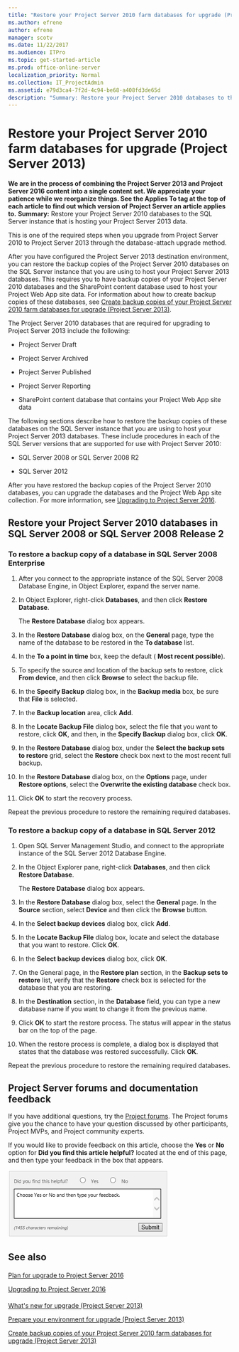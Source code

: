 ```yaml
---
title: "Restore your Project Server 2010 farm databases for upgrade (Project Server 2013)"
ms.author: efrene
author: efrene
manager: scotv
ms.date: 11/22/2017
ms.audience: ITPro
ms.topic: get-started-article
ms.prod: office-online-server
localization_priority: Normal
ms.collection: IT_ProjectAdmin
ms.assetid: e79d3ca4-7f2d-4c94-be68-a408fd3de65d
description: "Summary: Restore your Project Server 2010 databases to the SQL Server instance that is hosting your Project Server 2013 data."
---
```


# Restore your Project Server 2010 farm databases for upgrade (Project Server 2013)
 **We are in the process of combining the Project Server 2013 and Project Server 2016 content into a single content set. We appreciate your patience while we reorganize things. See the Applies To tag at the top of each article to find out which version of Project Server an article applies to.**
 **Summary:** Restore your Project Server 2010 databases to the SQL Server instance that is hosting your Project Server 2013 data.
  
This is one of the required steps when you upgrade from Project Server 2010 to Project Server 2013 through the database-attach upgrade method.
  
After you have configured the Project Server 2013 destination environment, you can restore the backup copies of the Project Server 2010 databases on the SQL Server instance that you are using to host your Project Server 2013 databases. This requires you to have backup copies of your Project Server 2010 databases and the SharePoint content database used to host your Project Web App site data. For information about how to create backup copies of these databases, see [Create backup copies of your Project Server 2010 farm databases for upgrade (Project Server 2013)](http://technet.microsoft.com/library/028f9509-0cfb-4f7e-b102-e19f36d8f014.aspx). 
  
The Project Server 2010 databases that are required for upgrading to Project Server 2013 include the following:
  
- Project Server Draft
    
- Project Server Archived
    
- Project Server Published
    
- Project Server Reporting
    
- SharePoint content database that contains your Project Web App site data
    
The following sections describe how to restore the backup copies of these databases on the SQL Server instance that you are using to host your Project Server 2013 databases. These include procedures in each of the SQL Server versions that are supported for use with Project Server 2010:
  
- SQL Server 2008 or SQL Server 2008 R2
    
- SQL Server 2012
    
After you have restored the backup copies of the Project Server 2010 databases, you can upgrade the databases and the Project Web App site collection. For more information, see [Upgrading to Project Server 2016](upgrading-to-project-server-2016.md).
  
## Restore your Project Server 2010 databases in SQL Server 2008 or SQL Server 2008 Release 2

### To restore a backup copy of a database in SQL Server 2008 Enterprise

1. After you connect to the appropriate instance of the SQL Server 2008 Database Engine, in Object Explorer, expand the server name.
    
2. In Object Explorer, right-click **Databases**, and then click **Restore Database**. 
    
    The **Restore Database** dialog box appears.
    
3. In the **Restore Database** dialog box, on the **General** page, type the name of the database to be restored in the **To database** list.
    
4. In the **To a point in time** box, keep the default ( **Most recent possible**).
    
5. To specify the source and location of the backup sets to restore, click **From device**, and then click **Browse** to select the backup file.
    
6. In the **Specify Backup** dialog box, in the **Backup media** box, be sure that **File** is selected.
    
7. In the **Backup location** area, click **Add**.
    
8. In the **Locate Backup File** dialog box, select the file that you want to restore, click **OK**, and then, in the **Specify Backup** dialog box, click **OK**.
    
9. In the **Restore Database** dialog box, under the **Select the backup sets to restore** grid, select the **Restore** check box next to the most recent full backup.
    
10. In the **Restore Database** dialog box, on the **Options** page, under **Restore options**, select the **Overwrite the existing database** check box.
    
11. Click **OK** to start the recovery process.
    
Repeat the previous procedure to restore the remaining required databases.
### To restore a backup copy of a database in SQL Server 2012

1. Open SQL Server Management Studio, and connect to the appropriate instance of the SQL Server 2012 Database Engine.
    
2. In the Object Explorer pane, right-click **Databases**, and then click **Restore Database**. 
    
    The **Restore Database** dialog box appears.
    
3. In the **Restore Database** dialog box, select the **General** page. In the **Source** section, select **Device** and then click the **Browse** button.
    
4. In the **Select backup devices** dialog box, click **Add**.
    
5. In the **Locate Backup File** dialog box, locate and select the database that you want to restore. Click **OK**.
    
6. In the **Select backup devices** dialog box, click **OK**.
    
7. On the General page, in the **Restore plan** section, in the **Backup sets to restore** list, verify that the **Restore** check box is selected for the database that you are restoring.
    
8. In the **Destination** section, in the **Database** field, you can type a new database name if you want to change it from the previous name.
    
9. Click **OK** to start the restore process. The status will appear in the status bar on the top of the page.
    
10. When the restore process is complete, a dialog box is displayed that states that the database was restored successfully. Click **OK**.
    
Repeat the previous procedure to restore the remaining required databases.
## Project Server forums and documentation feedback

If you have additional questions, try the [Project forums](https://social.technet.microsoft.com/Forums/en-US/category/project). The Project forums give you the chance to have your question discussed by other participants, Project MVPs, and Project community experts.
  
If you would like to provide feedback on this article, choose the **Yes** or **No** option for **Did you find this article helpful?** located at the end of this page, and then type your feedback in the box that appears.
  
![This feedback tool appears at the end of each Project Server library article on TechNet.](images/technetFeedbackBox.png)
  
## See also

#### 

[Plan for upgrade to Project Server 2016](plan-for-upgrade-to-project-server-2016.md)
  
[Upgrading to Project Server 2016](upgrading-to-project-server-2016.md)
#### 

[What's new for upgrade (Project Server 2013)](http://technet.microsoft.com/library/d42b8778-87ee-4e09-8b9e-cb2d1d800db9.aspx)
  
[Prepare your environment for upgrade (Project Server 2013)](http://technet.microsoft.com/library/587325fd-c15f-4347-a247-92abbf23fb76.aspx)
  
[Create backup copies of your Project Server 2010 farm databases for upgrade (Project Server 2013)](http://technet.microsoft.com/library/028f9509-0cfb-4f7e-b102-e19f36d8f014.aspx)

